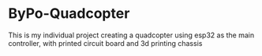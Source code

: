 # ByPo-Quadcopter
This is my individual project creating a quadcopter using esp32 as the main controller, with printed circuit board and 3d printing chassis

